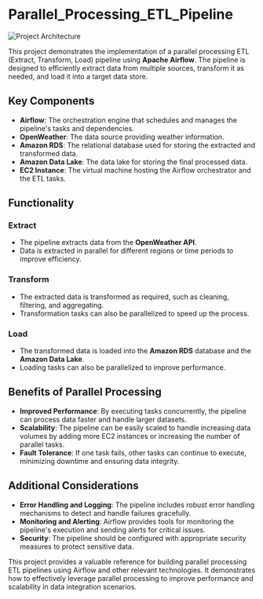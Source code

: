 # Parallel_Processing_ETL_Pipeline
![Project Architecture](https://github.com/user-attachments/assets/2d8f54c9-d998-4e13-87f3-a9e66eaf5182)

This project demonstrates the implementation of a parallel processing ETL (Extract, Transform, Load) pipeline using **Apache Airflow**. The pipeline is designed to efficiently extract data from multiple sources, transform it as needed, and load it into a target data store.

## Key Components

- **Airflow**: The orchestration engine that schedules and manages the pipeline's tasks and dependencies.
- **OpenWeather**: The data source providing weather information.
- **Amazon RDS**: The relational database used for storing the extracted and transformed data.
- **Amazon Data Lake**: The data lake for storing the final processed data.
- **EC2 Instance**: The virtual machine hosting the Airflow orchestrator and the ETL tasks.

## Functionality

### Extract

- The pipeline extracts data from the **OpenWeather API**.
- Data is extracted in parallel for different regions or time periods to improve efficiency.

### Transform

- The extracted data is transformed as required, such as cleaning, filtering, and aggregating.
- Transformation tasks can also be parallelized to speed up the process.

### Load

- The transformed data is loaded into the **Amazon RDS** database and the **Amazon Data Lake**.
- Loading tasks can also be parallelized to improve performance.

## Benefits of Parallel Processing

- **Improved Performance**: By executing tasks concurrently, the pipeline can process data faster and handle larger datasets.
- **Scalability**: The pipeline can be easily scaled to handle increasing data volumes by adding more EC2 instances or increasing the number of parallel tasks.
- **Fault Tolerance**: If one task fails, other tasks can continue to execute, minimizing downtime and ensuring data integrity.

## Additional Considerations

- **Error Handling and Logging**: The pipeline includes robust error handling mechanisms to detect and handle failures gracefully.
- **Monitoring and Alerting**: Airflow provides tools for monitoring the pipeline's execution and sending alerts for critical issues.
- **Security**: The pipeline should be configured with appropriate security measures to protect sensitive data.

This project provides a valuable reference for building parallel processing ETL pipelines using Airflow and other relevant technologies. It demonstrates how to effectively leverage parallel processing to improve performance and scalability in data integration scenarios.
